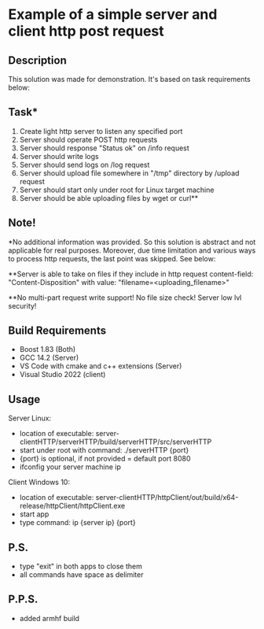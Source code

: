 # Example of a simple server and client http post request

## Description
This solution was made for demonstration. It's based on task requirements below:

## Task*
1) Create light http server to listen any specified port
2) Server should operate POST http requests
3) Server should response "Status ok" on /info request
4) Server should write logs
5) Server should send logs on /log request
6) Server should upload file somewhere in "/tmp" directory by /upload request
7) Server should start only under root for Linux target machine
8) Server should be able uploading files by wget or curl**

## Note!
*No additional information was provided. So this solution is abstract and not applicable for real purposes.
Moreover, due time limitation and various ways to process http requests, the last point was skipped. See below:

**Server is able to take on files if they include in http request content-field: "Content-Disposition" with value: "filename=<uploading_filename>"

**No multi-part request write support! No file size check! Server low lvl security!

## Build Requirements
- Boost 1.83 (Both)
- GCC 14.2 (Server)
- VS Code with cmake and c++ extensions (Server)
- Visual Studio 2022 (client)

## Usage
Server Linux:
- location of executable: server-clientHTTP/serverHTTP/build/serverHTTP/src/serverHTTP 
- start under root with command: ./serverHTTP {port}
- {port} is optional, if not provided = default port 8080
- ifconfig your server machine ip

Client Windows 10:
- location of executable: server-clientHTTP/httpClient/out/build/x64-release/httpClient/httpClient.exe
- start app
- type command: ip {server ip} {port}

## P.S.
- type "exit" in both apps to close them
- all commands have space as delimiter

## P.P.S.
- added armhf build
